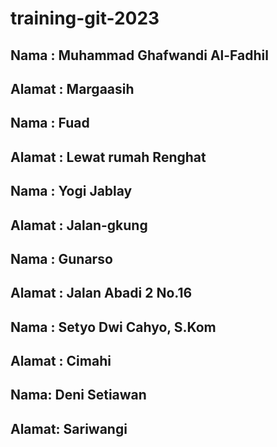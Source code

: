# training-git-2023


## Nama : Muhammad Ghafwandi Al-Fadhil
## Alamat : Margaasih



## Nama : Fuad
## Alamat : Lewat rumah Renghat

## Nama	: Yogi Jablay
## Alamat : Jalan-gkung


## Nama : Gunarso
## Alamat : Jalan Abadi 2 No.16


## Nama : Setyo Dwi Cahyo, S.Kom
## Alamat : Cimahi

## Nama: Deni Setiawan
## Alamat: Sariwangi


